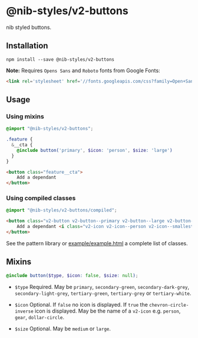 # @nib-styles/v2-buttons

nib styled buttons.

## Installation

    npm install --save @nib-styles/v2-buttons

**Note:** Requires `Opens Sans` and `Roboto` fonts from Google Fonts:

```html
<link rel='stylesheet' href='//fonts.googleapis.com/css?family=Open+Sans:700|Roboto:700' />
```

## Usage

### Using mixins

```scss
@import "@nib-styles/v2-buttons";

.feature {
  &__cta {
    @include button('primary', $icon: 'person', $size: 'large')
  }
}
```

```html
<button class="feature__cta">
    Add a dependant
</button>
```

### Using compiled classes

```scss
@import "@nib-styles/v2-buttons/compiled";
```

```html
<button class="v2-button v2-button--primary v2-button--large v2-button--icon-on-right">
    Add a dependant <i class="v2-icon v2-icon--person v2-icon--smallest v2-icon--offset-descenders"></i>
</button>
```

See the pattern library or [example/example.html](example/example.html) a complete list of classes.

## Mixins

```scss
@include button($type, $icon: false, $size: null);
```

- `$type` Required. May be `primary`, `secondary-green`, `secondary-dark-grey`, `secondary-light-grey`, `tertiary-green`, `tertiary-grey` or `tertiary-white`.

- `$icon` Optional. If `false` no icon is displayed. If `true` the `chevron-circle-inverse` icon is displayed. May be the name of a `v2-icon` e.g. `person`, `gear`, `dollar-circle`.

- `$size` Optional. May be `medium` or `large`.
